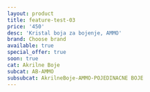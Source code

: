 ```yaml
---
layout: product
title: feature-test-03
price: '450'
desc: 'Kristal boja za bojenje, AMMO'
brand: Choose brand
available: true
special_offer: true
soon: true
cat: Akrilne Boje
subcat: AB-AMMO
subsubcat: AkrilneBoje-AMMO-POJEDINACNE BOJE
---
```


